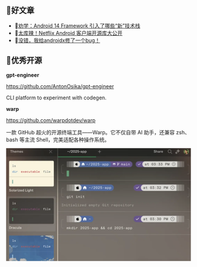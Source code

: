 ## 📖好文章 

* 📄[劝学：Android 14 Framework 引入了哪些“新”技术栈](https://juejin.cn/post/7231728952057249847)
* 📄[太库辣！Netflix Android 客户端开源库大公开](https://juejin.cn/post/7246453307735392316)
* 📄[没错，我给androidx修了一个bug！](https://juejin.cn/post/7416660926635212851)


## 🎈优秀开源

**gpt-engineer**

https://github.com/AntonOsika/gpt-engineer

CLI platform to experiment with codegen. 


**warp**

https://github.com/warpdotdev/warp

一款 GitHub 超火的开源终端工具——Warp。它不仅自带 AI 助手，还兼容 zsh、bash 等主流 Shell，完美适配各种操作系统。

![20250325101206.png](imgs/20250325101206.png)